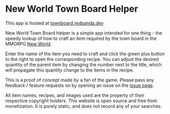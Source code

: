 # New World Town Board Helper

This app is hosted at [townboard.redpanda.dev](http://townboard.redpanda.dev)  

New World Town Board Helper is a simple app intended for one thing - the speedy lookup of how to craft an item required by the town board in the MMORPG [New World](https://www.newworld.com/en-us/).  

Enter the name of the item you need to craft and click the green plus button to the right to open the corresponding recipe.
You can adjust the desired quantity of the parent item by changing the number next to the title, which will propagate this quantity change to the items in the recipe.

This is a proof of concept made by a fan of the game. Please pass any feedback / feature requests on by opening an issue on the [issue page](https://github.com/jeremymec/town-board-helper/issues).

All item names, recipes, and images used are the property of their respective copyright holders. This website is open source and free from monetization.
It is purely static, and does not record any of your searches.
